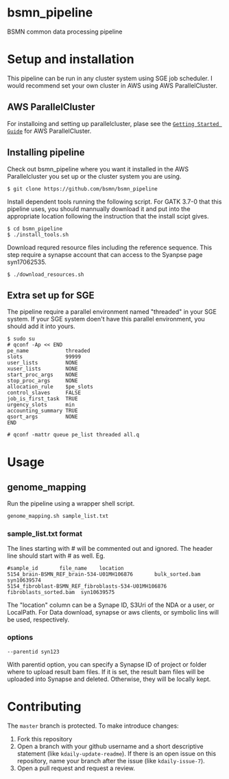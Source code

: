 # bsmn_pipeline
BSMN common data processing pipeline

# Setup and installation
This pipeline can be run in any cluster system using SGE job scheduler. I would recommend set your own cluster in AWS using AWS ParallelCluster.

## AWS ParallelCluster
For installoing and setting up parallelcluster, plase see the [`Getting Started Guide`](https://aws-parallelcluster.readthedocs.io/en/latest/getting_started.html) for AWS ParallelCluster.

## Installing pipeline
Check out bsmn_pipeline where you want it installed in the AWS Parallelcluster you set up or the cluster system you are using.
```
$ git clone https://github.com/bsmn/bsmn_pipeline
```

Install dependent tools running the following script. For GATK 3.7-0 that this pipeline uses, you should mannually download it and put into the appropriate location following the instruction that the install scipt gives.
```
$ cd bsmn_pipeline
$ ./install_tools.sh
```

Download requred resource files including the reference sequence. This step require a synapse account that can access to the Syanpse page syn17062535.
```
$ ./download_resources.sh
```

## Extra set up for SGE
The pipeline require a parallel environment named "threaded" in  your SGE system. If your SGE system doen't have this parallel environment, you should add it into yours.
```
$ sudo su
# qconf -Ap << END
pe_name            threaded
slots              99999
user_lists         NONE
xuser_lists        NONE
start_proc_args    NONE
stop_proc_args     NONE
allocation_rule    $pe_slots
control_slaves     FALSE
job_is_first_task  TRUE
urgency_slots      min
accounting_summary TRUE
qsort_args         NONE
END
```
```
# qconf -mattr queue pe_list threaded all.q
```

# Usage
## genome_mapping
Run the pipeline using a wrapper shell script.
```bash
genome_mapping.sh sample_list.txt
```

### sample_list.txt format
The lines starting with # will be commented out and ignored. The header line should start with # as well. Eg.
```
#sample_id       file_name    location
5154_brain-BSMN_REF_brain-534-U01MH106876       bulk_sorted.bam syn10639574
5154_fibroblast-BSMN_REF_fibroblasts-534-U01MH106876    fibroblasts_sorted.bam  syn10639575
```
The "location" column can be a Synape ID, S3Uri of the NDA or a user, or LocalPath. For Data download, synapse or aws clients, or symbolic lins will be used, respectively.

### options
```
--parentid syn123
```
With parentid option, you can specify a Synapse ID of project or folder where to upload result bam files. If it is set, the result bam files will be uploaded into Synapse and deleted. Otherwise, they will be locally kept.

# Contributing

The `master` branch is protected. To make introduce changes:

1. Fork this repository
2. Open a branch with your github username and a short descriptive statement (like `kdaily-update-readme`). If there is an open issue on this repository, name your branch after the issue (like `kdaily-issue-7`).
3. Open a pull request and request a review.

